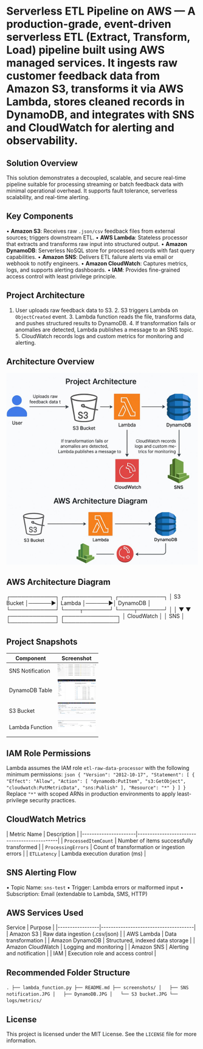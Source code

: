 # Serverless ETL Pipeline on AWS — A production-grade, event-driven serverless ETL (Extract, Transform, Load) pipeline built using AWS managed services. It ingests raw customer feedback data from Amazon S3, transforms it via AWS Lambda, stores cleaned records in DynamoDB, and integrates with SNS and CloudWatch for alerting and observability.

## Solution Overview 

This solution demonstrates a decoupled, scalable, and secure real-time pipeline suitable for processing streaming or batch feedback data with minimal operational overhead. It supports fault tolerance, serverless scalability, and real-time alerting.

## Key Components 

• **Amazon S3**: Receives raw `.json/csv` feedback files from external sources; triggers downstream ETL. • **AWS Lambda**: Stateless processor that extracts and transforms raw input into structured output. • **Amazon DynamoDB**: Serverless NoSQL store for processed records with fast query capabilities. • **Amazon SNS**: Delivers ETL failure alerts via email or webhook to notify engineers. • **Amazon CloudWatch**: Captures metrics, logs, and supports alerting dashboards. • **IAM**: Provides fine-grained access control with least privilege principle.

## Project Architecture 

1. User uploads raw feedback data to S3. 2. S3 triggers Lambda on `ObjectCreated` event. 3. Lambda function reads the file, transforms data, and pushes structured results to DynamoDB. 4. If transformation fails or anomalies are detected, Lambda publishes a message to an SNS topic. 5. CloudWatch records logs and custom metrics for monitoring and alerting.

## Architecture Overview

![ETL Architecture](Architecture/ETL%20architecture.jpg)



## AWS Architecture Diagram 

┌────────────┐        ┌────────────┐        ┌────────────┐ │  S3 Bucket │──────▶│   Lambda    │──────▶│  DynamoDB   │ └────────────┘        └────┬───────┘        └────┬───────┘                         │                    │                         ▼                    ▼                ┌────────────┐        ┌──────────────┐                │ CloudWatch │        │     SNS      │                └────────────┘        └──────────────┘

## Project Snapshots

| Component         | Screenshot                                                                 |
|------------------|----------------------------------------------------------------------------|
| SNS Notification | <img src="Project Snapshots/SNS notification.JPG" width="100"/>            |
| DynamoDB Table   | <img src="Project Snapshots/DynamoDB.JPG" width="100"/>                    |
| S3 Bucket        | <img src="Project Snapshots/S3 bucket.JPG" width="100"/>                   |
| Lambda Function  | <img src="Project Snapshots/Lambda function.JPG" width="100"/>             |
        |
             

## IAM Role Permissions 

Lambda assumes the IAM role `etl-raw-data-processor` with the following minimum permissions: ```json { "Version": "2012-10-17", "Statement": [ { "Effect": "Allow", "Action": [ "dynamodb:PutItem", "s3:GetObject", "cloudwatch:PutMetricData", "sns:Publish" ], "Resource": "*" } ] } ``` Replace `"*"` with scoped ARNs in production environments to apply least-privilege security practices.

## CloudWatch Metrics 

| Metric Name         | Description                                 | |----------------------|---------------------------------------------| | `ProcessedItemCount` | Number of items successfully transformed    | | `ProcessingErrors`   | Count of transformation or ingestion errors | | `ETLLatency`         | Lambda execution duration (ms)              |

## SNS Alerting Flow 

• Topic Name: `sns-test` • Trigger: Lambda errors or malformed input • Subscription: Email (extendable to Lambda, SMS, HTTP)

## AWS Services Used 

Service         | Purpose                              | |-----------------|--------------------------------------| | Amazon S3       | Raw data ingestion (.csv/json)           | | AWS Lambda      | Data transformation                   | | Amazon DynamoDB | Structured, indexed data storage      | | Amazon CloudWatch | Logging and monitoring               | | Amazon SNS      | Alerting and notification             | | IAM             | Execution role and access control     |

## Recommended Folder Structure 

``` . ├── lambda_function.py ├── README.md ├── screenshots/ │   ├── SNS notification.JPG │   ├── DynamoDB.JPG │   └── S3 bucket.JPG └── logs/metrics/ ```

## License

This project is licensed under the MIT License. See the `LICENSE` file for more information.
